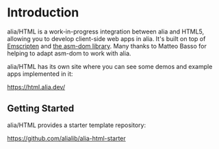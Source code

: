 Introduction
============

alia/HTML is a work-in-progress integration between alia and HTML5, allowing
you to develop client-side web apps in alia. It's built on top of
[Emscripten](https://emscripten.org/) and [the asm-dom
library](https://github.com/mbasso/asm-dom). Many thanks to Matteo Basso for
helping to adapt asm-dom to work with alia.

alia/HTML has its own site where you can see some demos and example apps
implemented in it:

https://html.alia.dev/

Getting Started
---------------

alia/HTML provides a starter template repository:

https://github.com/alialib/alia-html-starter

